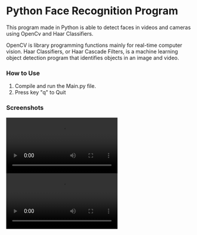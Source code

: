 # Python Face Recognition Program
This program made in Python is able to detect faces in videos and cameras using OpenCv and Haar Classifiers. 

OpenCV is library programming functions mainly for real-time computer vision. Haar Classifiers, or Haar Cascade Filters, is a machine learning object detection program that identifies objects in an image and video. 

### How to Use
1. Compile and run the Main.py file.
2. Press key "q" to Quit
### Screenshots

![](Videos/VideoDemonstration.mp4)
![](Videos/VideoDemonstration.mp4)